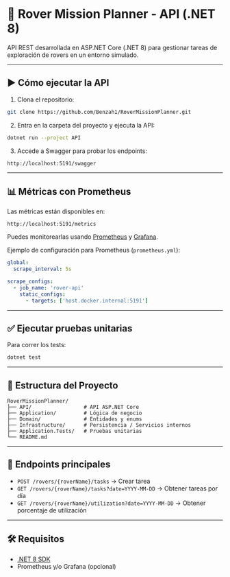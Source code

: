 # 🚀 Rover Mission Planner - API (.NET 8)

API REST desarrollada en ASP.NET Core (.NET 8) para gestionar tareas de exploración de rovers en un entorno simulado.

---

## ▶️ Cómo ejecutar la API

1. Clona el repositorio:

```bash
git clone https://github.com/Benzah1/RoverMissionPlanner.git
```

2. Entra en la carpeta del proyecto y ejecuta la API:

```bash
dotnet run --project API
```

3. Accede a Swagger para probar los endpoints:

```
http://localhost:5191/swagger
```

---

## 📊 Métricas con Prometheus

Las métricas están disponibles en:

```
http://localhost:5191/metrics
```

Puedes monitorearlas usando [Prometheus](https://prometheus.io/) y [Grafana](https://grafana.com/).

Ejemplo de configuración para Prometheus (`prometheus.yml`):

```yaml
global:
  scrape_interval: 5s

scrape_configs:
  - job_name: 'rover-api'
    static_configs:
      - targets: ['host.docker.internal:5191']
```

---

## ✅ Ejecutar pruebas unitarias

Para correr los tests:

```bash
dotnet test
```

---

## 📁 Estructura del Proyecto

```
RoverMissionPlanner/
├── API/                 # API ASP.NET Core
├── Application/         # Lógica de negocio
├── Domain/              # Entidades y enums
├── Infrastructure/      # Persistencia / Servicios internos
├── Application.Tests/   # Pruebas unitarias
└── README.md
```

---

## 🧪 Endpoints principales

- `POST /rovers/{roverName}/tasks` → Crear tarea
- `GET /rovers/{roverName}/tasks?date=YYYY-MM-DD` → Obtener tareas por día
- `GET /rovers/{roverName}/utilization?date=YYYY-MM-DD` → Obtener porcentaje de utilización

---

## 🛠️ Requisitos

- [.NET 8 SDK](https://dotnet.microsoft.com/download/dotnet/8.0)
- Prometheus y/o Grafana (opcional)